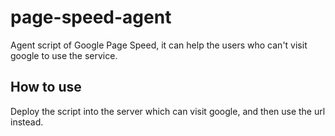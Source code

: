 # page-speed-agent
Agent script of Google Page Speed, it can help the users who can't visit google to use the service.

## How to use
Deploy the script into the server which can visit google, and then use the url instead.

